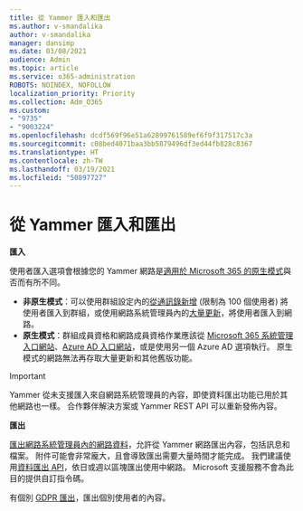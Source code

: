 ```yaml
---
title: 從 Yammer 匯入和匯出
ms.author: v-smandalika
author: v-smandalika
manager: dansimp
ms.date: 03/08/2021
audience: Admin
ms.topic: article
ms.service: o365-administration
ROBOTS: NOINDEX, NOFOLLOW
localization_priority: Priority
ms.collection: Adm_O365
ms.custom:
- "9735"
- "9003224"
ms.openlocfilehash: dcdf569f96e51a62899761589ef6f9f317517c3a
ms.sourcegitcommit: c08bed4071baa3bb5879496df3ed44fb828c8367
ms.translationtype: HT
ms.contentlocale: zh-TW
ms.lasthandoff: 03/19/2021
ms.locfileid: "50897727"
---
```

# <a name="import-and-export-from-yammer"></a>從 Yammer 匯入和匯出

**匯入**

使用者匯入選項會根據您的 Yammer 網路是[適用於 Microsoft 365 的原生模式](https://docs.microsoft.com/yammer/configure-your-yammer-network/overview-native-mode)與否而有所不同。

- **非原生模式**：可以使用群組設定內的[從通訊錄新增](https://support.microsoft.com/office/manage-yammer-community-members-75253554-d0f3-4148-b835-e6a9a8a0c294) (限制為 100 個使用者) 將使用者匯入到群組，或使用網路系統管理員內的[大量更新](https://docs.microsoft.com/yammer/manage-yammer-users/add-block-or-remove-users)，將使用者匯入到網路。
- **原生模式**：群組成員資格和網路成員資格作業應該從 [Microsoft 365 系統管理入口網站](https://docs.microsoft.com/microsoft-365/admin/add-users)、[Azure AD 入口網站](https://docs.microsoft.com/azure/active-directory/fundamentals/add-users-azure-active-directory)，或是使用另一個 Azure AD 選項執行。 原生模式的網路無法再存取大量更新和其他舊版功能。

> [!IMPORTANT]
> Yammer 從未支援匯入來自網路系統管理員的內容，即使資料匯出功能已用於其他網路也一樣。 合作夥伴解決方案或 Yammer REST API 可以重新發佈內容。

**匯出**

[匯出網路系統管理員內的網路資料](https://docs.microsoft.com/yammer/manage-security-and-compliance/export-yammer-enterprise-data)，允許從 Yammer 網路匯出內容，包括訊息和檔案。 附件可能會非常龐大，且會導致匯出需要大量時間才能完成。 我們建議使用[資料匯出 API](https://developer.yammer.com/docs/data-export-api)，依日或週以區塊匯出使用中網路。 Microsoft 支援服務不會為此目的提供自訂指令碼。

有個別 [GDPR 匯出](https://docs.microsoft.com/yammer/manage-security-and-compliance/gdpr-requests-in-yammer-enterprise)，匯出個別使用者的內容。